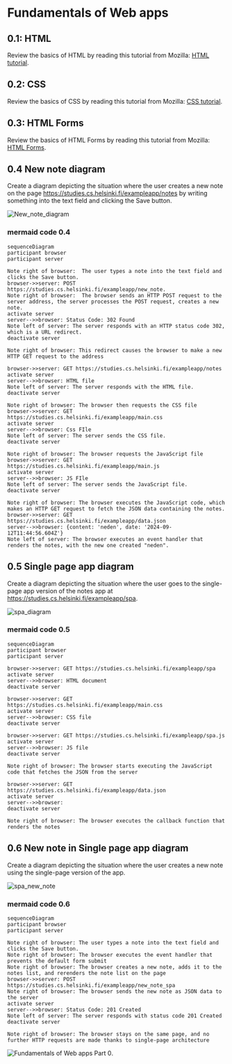 # Fundamentals of Web apps

## 0.1: HTML
Review the basics of HTML by reading this tutorial from Mozilla: [HTML tutorial](https://developer.mozilla.org/en-US/docs/Learn/Getting_started_with_the_web/HTML_basics).

## 0.2: CSS
Review the basics of CSS by reading this tutorial from Mozilla: [CSS tutorial](https://developer.mozilla.org/en-US/docs/Learn/Getting_started_with_the_web/CSS_basics).


## 0.3: HTML Forms
Review the basics of HTML Forms by reading this tutorial from Mozilla: [HTML Forms](https://developer.mozilla.org/en-US/docs/Learn/Forms/Your_first_form).

## 0.4 New note diagram
Create a diagram depicting the situation where the user creates a new note on the page https://studies.cs.helsinki.fi/exampleapp/notes by writing something into the text field and clicking the Save button.

![New_note_diagram](https://github.com/user-attachments/assets/d268174a-2beb-49a3-909a-31c2e20666ff)

### mermaid code 0.4
    sequenceDiagram
    participant browser
    participant server

    Note right of browser:  The user types a note into the text field and clicks the Save button.
    browser->>server: POST https://studies.cs.helsinki.fi/exampleapp/new_note.
    Note right of browser:  The browser sends an HTTP POST request to the server address, the server processes the POST request, creates a new note.
    activate server
    server-->>browser: Status Code: 302 Found
    Note left of server: The server responds with an HTTP status code 302, which is a URL redirect.
    deactivate server

    Note right of browser: This redirect causes the browser to make a new HTTP GET request to the address
    
    browser->>server: GET https://studies.cs.helsinki.fi/exampleapp/notes
    activate server
    server-->>browser: HTML file
    Note left of server: The server responds with the HTML file.
    deactivate server
    
    Note right of browser: The browser then requests the CSS file
    browser->>server: GET https://studies.cs.helsinki.fi/exampleapp/main.css
    activate server
    server-->>browser: Css FIle
    Note left of server: The server sends the CSS file.
    deactivate server
    
    Note right of browser: The browser requests the JavaScript file 
    browser->>server: GET https://studies.cs.helsinki.fi/exampleapp/main.js
    activate server
    server-->>browser: JS FIle
    Note left of server: The server sends the JavaScript file.
    deactivate server
    
    Note right of browser: The browser executes the JavaScript code, which makes an HTTP GET request to fetch the JSON data containing the notes.
    browser->>server: GET https://studies.cs.helsinki.fi/exampleapp/data.json
    server-->>browser: {content: 'neden', date: '2024-09-12T11:44:56.604Z'}
    Note left of server: The browser executes an event handler that renders the notes, with the new one created "neden".
    
## 0.5 Single page app diagram
Create a diagram depicting the situation where the user goes to the single-page app version of the notes app at https://studies.cs.helsinki.fi/exampleapp/spa.

![spa_diagram](https://github.com/user-attachments/assets/22a7c0b5-84c4-408c-a847-db711fe2bc67)

### mermaid code 0.5
    sequenceDiagram
    participant browser
    participant server

    browser->>server: GET https://studies.cs.helsinki.fi/exampleapp/spa
    activate server
    server-->>browser: HTML document
    deactivate server

    browser->>server: GET https://studies.cs.helsinki.fi/exampleapp/main.css
    activate server
    server-->>browser: CSS file
    deactivate server

    browser->>server: GET https://studies.cs.helsinki.fi/exampleapp/spa.js
    activate server
    server-->>browser: JS file
    deactivate server

    Note right of browser: The browser starts executing the JavaScript code that fetches the JSON from the server

    browser->>server: GET https://studies.cs.helsinki.fi/exampleapp/data.json
    activate server
    server-->>browser: 
    deactivate server

    Note right of browser: The browser executes the callback function that renders the notes
    
## 0.6 New note in Single page app diagram
Create a diagram depicting the situation where the user creates a new note using the single-page version of the app.

![spa_new_note](https://github.com/user-attachments/assets/449638b5-b18e-40e8-b4dd-3d817751e1a3)

### mermaid code 0.6
    sequenceDiagram
    participant browser
    participant server

    Note right of browser: The user types a note into the text field and clicks the Save button.
    Note right of browser: The browser executes the event handler that prevents the default form submit
    Note right of browser: The browser creates a new note, adds it to the notes list, and rerenders the note list on the page
    browser->>server: POST https://studies.cs.helsinki.fi/exampleapp/new_note_spa
    Note right of browser: The browser sends the new note as JSON data to the server
    activate server
    server-->>browser: Status Code: 201 Created
    Note left of server: The server responds with status code 201 Created
    deactivate server

    Note right of browser: The browser stays on the same page, and no further HTTP requests are made thanks to single-page architecture
    
    
![Fundamentals of Web apps Part 0](https://fullstackopen.com/en/part0/fundamentals_of_web_apps).

